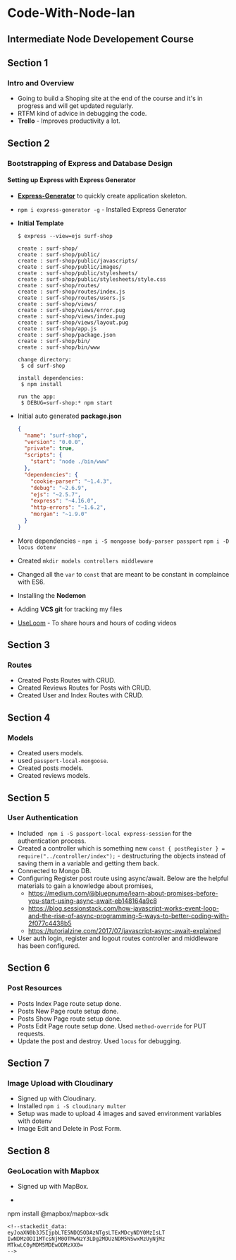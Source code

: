 # Code-With-Node-Ian
## Intermediate Node Developement Course

## Section 1
### Intro and Overview

- Going to build a Shoping site at the end of the course and it's in progress and will get updated regularly.
- RTFM kind of advice in debugging the code.
- **Trello** - Improves productivity a lot. 

## Section 2
### Bootstrapping of Express and Database Design
#### Setting up Express with Express Generator
- [**Express-Generator**](https://expressjs.com/en/starter/generator.html) to quickly create application skeleton.
- `npm i express-generator -g` - Installed Express Generator

- **Initial Template**
    ```console
    $ express --view=ejs surf-shop

   create : surf-shop/
   create : surf-shop/public/
   create : surf-shop/public/javascripts/
   create : surf-shop/public/images/
   create : surf-shop/public/stylesheets/
   create : surf-shop/public/stylesheets/style.css
   create : surf-shop/routes/
   create : surf-shop/routes/index.js
   create : surf-shop/routes/users.js
   create : surf-shop/views/
   create : surf-shop/views/error.pug
   create : surf-shop/views/index.pug
   create : surf-shop/views/layout.pug
   create : surf-shop/app.js
   create : surf-shop/package.json
   create : surf-shop/bin/
   create : surf-shop/bin/www

   change directory:
     $ cd surf-shop

   install dependencies:
     $ npm install

   run the app:
     $ DEBUG=surf-shop:* npm start
    ```
- Initial auto generated **package.json**
    ```json
    {
      "name": "surf-shop",
      "version": "0.0.0",
      "private": true,
      "scripts": {
        "start": "node ./bin/www"
      },
      "dependencies": {
        "cookie-parser": "~1.4.3",
        "debug": "~2.6.9",
        "ejs": "~2.5.7",
        "express": "~4.16.0",
        "http-errors": "~1.6.2",
        "morgan": "~1.9.0"
      }
    }
    ```
- More dependencies - `npm i -S mongoose body-parser passport`  `npm i -D locus dotenv`
- Created `mkdir models controllers middleware`
- Changed all the `var` to `const` that are meant to be constant in complaince with ES6.
- Installing the **Nodemon**
- Adding **VCS git** for tracking my files
- [UseLoom](https://www.useloom.com) -  To share hours and hours of coding videos

## Section 3
### Routes
- Created Posts Routes with CRUD.
- Created Reviews Routes for Posts with CRUD.
- Created User and Index Routes with CRUD.

## Section 4
### Models
- Created users models.
- used `passport-local-mongoose`.
- Created posts models.
- Created reviews models.

## Section 5
### User Authentication
- Included ` npm i -S passport-local express-session` for the authentication process.
- Created a controller which is something new `const { postRegister } = require("../controller/index");` - destructuring the objects instead of saving them in a variable and getting them back.
- Connected to Mongo DB.
- Configuring Register post route using async/await. Below are the helpful materials to gain a knowledge about promises,
    + https://medium.com/@bluepnume/learn-about-promises-before-you-start-using-async-await-eb148164a9c8
    + https://blog.sessionstack.com/how-javascript-works-event-loop-and-the-rise-of-async-programming-5-ways-to-better-coding-with-2f077c4438b5
    + https://tutorialzine.com/2017/07/javascript-async-await-explained
- User auth login, register and logout routes controller and middleware has been configured.

## Section 6
### Post Resources
- Posts Index Page route setup done.
- Posts New Page route setup done.
- Posts Show Page route setup done.
- Posts Edit Page route setup done. Used `method-override` for PUT requests.
- Update the post and destroy. Used `locus` for debugging.

## Section 7
### Image Upload with Cloudinary
- Signed up with Cloudinary.
- Installed `npm i -S cloudinary multer` 
- Setup was made to upload 4 images and saved environment variables with dotenv
- Image Edit and Delete in Post Form.

## Section 8 
### GeoLocation with Mapbox
- Signed up with MapBox.
- ```
npm install @mapbox/mapbox-sdk
```
<!--stackedit_data:
eyJoaXN0b3J5IjpbLTE5NDQ5ODAzNTgsLTExMDcyNDY0MzIsLT
IwNDMzODI1MTcsNjM0OTMwNzY3LDg2MDUzNDM5NSwxMzUyNjMz
MTkwLC0yMDM5MDEwODMzXX0=
-->